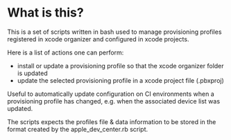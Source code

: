 # What is this? #

This is a set of scripts written in bash used to manage provisioning profiles registered in xcode organizer and configured in xcode projects.

Here is a list of actions one can perform:
* install or update a provisioning profile so that the xcode organizer folder is updated
* update the selected provisioning profile in a xcode project file (.pbxproj)

Useful to automatically update configuration on CI environments when a provisioning profile has changed, e.g. when the associated device list was updated.

The scripts expects the profiles file & data information to be stored in the format created by the apple_dev_center.rb script.

